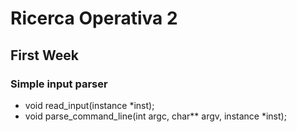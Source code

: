 # Ricerca Operativa 2
## First Week
### Simple input parser
- void read_input(instance *inst);
- void parse_command_line(int argc, char** argv, instance *inst);
